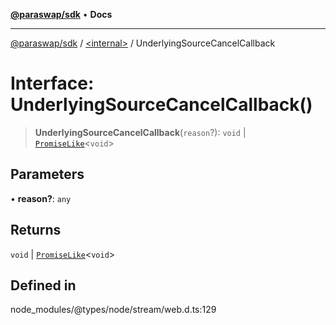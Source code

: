 [**@paraswap/sdk**](../../README.md) • **Docs**

***

[@paraswap/sdk](../../globals.md) / [\<internal\>](../README.md) / UnderlyingSourceCancelCallback

# Interface: UnderlyingSourceCancelCallback()

> **UnderlyingSourceCancelCallback**(`reason`?): `void` \| [`PromiseLike`](PromiseLike.md)\<`void`\>

## Parameters

• **reason?**: `any`

## Returns

`void` \| [`PromiseLike`](PromiseLike.md)\<`void`\>

## Defined in

node\_modules/@types/node/stream/web.d.ts:129
